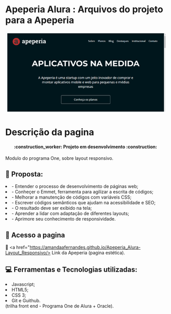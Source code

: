 # Apeperia Alura : Arquivos do projeto para a Apeperia

<p align="center"> 
<img src="img/appria.png"/>
</p>

<h1>Descrição da pagina</h1>

<h4 align="center"> 
    :construction_worker:  Projeto em desenvolvimento  :construction:
</h4>

<p> Modulo do programa One, sobre layout responsivo.</p>


## :bookmark_tabs: Proposta:

<li>- Entender o processo de desenvolvimento de páginas web;</li>
<li>- Conheçer o Emmet, ferramenta para agilizar a escrita de códigos;</li>
<li>- Melhorar a manutenção de códigos com variáveis CSS;</li>
<li>- Escrever códigos semânticos que ajudam na acessibilidade e SEO;</li>
<li>- O resultado deve ser exibido na tela;</li>
<li>- Aprender a lidar com adaptação de diferentes layouts;</li>
<li>- Aprimore seu conhecimento de responsividade. </li>


## 📁 Acesso a pagina

:link: <a href="https://amandaafernandes.github.io/Apeperia_Alura-Layout_Responsivo/> Link da Apeperia </a> (pagina estética). 

## :computer: Ferramentas e Tecnologias utilizadas:
<li>Javascript;</li> 
<li>HTML5;</li>
<li>CSS 3;</li>
<li>Git e Guithub.</li>
(trilha front end - Programa One de Alura + Oracle).
